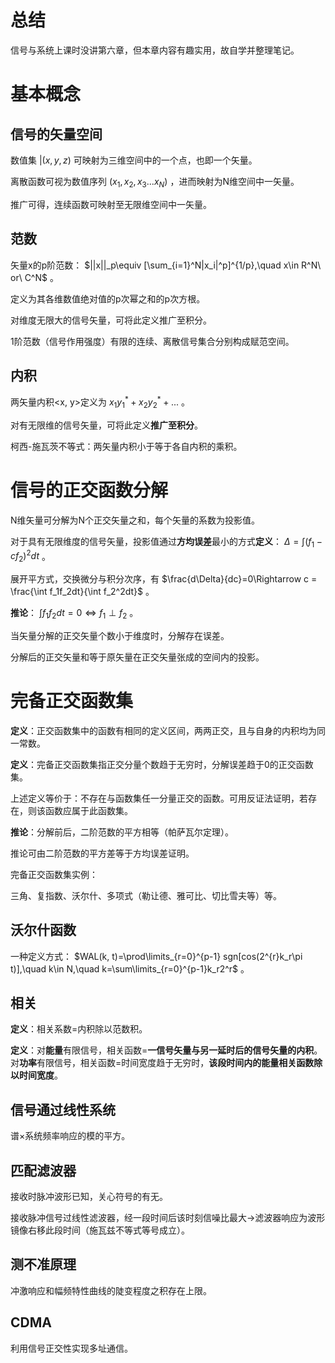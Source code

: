 # 总结

信号与系统上课时没讲第六章，但本章内容有趣实用，故自学并整理笔记。

# 基本概念

## 信号的矢量空间

数值集 $|(x, y, z)$ 可映射为三维空间中的一个点，也即一个矢量。

离散函数可视为数值序列 $(x_1, x_2, x_3 ... x_N)$ ，进而映射为N维空间中一矢量。

推广可得，连续函数可映射至无限维空间中一矢量。

## 范数

矢量x的p阶范数： $||x||_p\equiv [\sum_{i=1}^N|x_i|^p]^{1/p},\quad x\in R^N\ or\ C^N$ 。

定义为其各维数值绝对值的p次幂之和的p次方根。

对维度无限大的信号矢量，可将此定义推广至积分。

1阶范数（信号作用强度）有限的连续、离散信号集合分别构成赋范空间。

## 内积

两矢量内积<x, y>定义为 $x_1y_1^* + x_2y_2^*+...$ 。

对有无限维的信号矢量，可将此定义**推广至积分**。

柯西-施瓦茨不等式：两矢量内积小于等于各自内积的乘积。

# 信号的正交函数分解

N维矢量可分解为N个正交矢量之和，每个矢量的系数为投影值。

对于具有无限维度的信号矢量，投影值通过**方均误差**最小的方式**定义**： $\Delta = \int (f_1-cf_2)^2dt$ 。

展开平方式，交换微分与积分次序，有 $\frac{d\Delta}{dc}=0\Rightarrow c = \frac{\int f_1f_2dt}{\int f_2^2dt}$ 。

**推论**： $\int f_1f_2dt = 0 \Leftrightarrow f_1\perp f_2$ 。

当矢量分解的正交矢量个数小于维度时，分解存在误差。

分解后的正交矢量和等于原矢量在正交矢量张成的空间内的投影。

# 完备正交函数集

**定义**：正交函数集中的函数有相同的定义区间，两两正交，且与自身的内积均为同一常数。

**定义**：完备正交函数集指正交分量个数趋于无穷时，分解误差趋于0的正交函数集。

上述定义等价于：不存在与函数集任一分量正交的函数。可用反证法证明，若存在，则该函数应属于此函数集。

**推论**：分解前后，二阶范数的平方相等（帕萨瓦尔定理）。

推论可由二阶范数的平方差等于方均误差证明。

完备正交函数集实例：

三角、复指数、沃尔什、多项式（勒让德、雅可比、切比雪夫等）等。

## 沃尔什函数

一种定义方式： $WAL(k, t)=\prod\limits_{r=0}^{p-1} sgn[cos(2^{r}k_r\pi t)],\quad k\in N,\quad k=\sum\limits_{r=0}^{p-1}k_r2^r$ 。


## 相关

**定义**：相关系数=内积除以范数积。

**定义**：对**能量**有限信号，相关函数=**一信号矢量与另一延时后的信号矢量的内积**。对**功率**有限信号，相关函数=时间宽度趋于无穷时，**该段时间内的能量相关函数除以时间宽度**。

## 信号通过线性系统

谱×系统频率响应的模的平方。

## 匹配滤波器

接收时脉冲波形已知，关心符号的有无。

接收脉冲信号过线性滤波器，经一段时间后该时刻信噪比最大→滤波器响应为波形镜像右移此段时间（施瓦兹不等式等号成立）。

## 测不准原理

冲激响应和幅频特性曲线的陡变程度之积存在上限。

## CDMA

利用信号正交性实现多址通信。